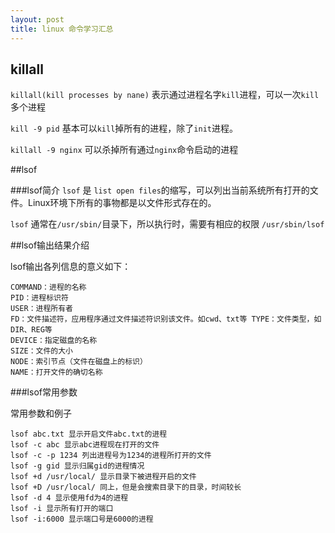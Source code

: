 ```yaml
---
layout: post
title: linux 命令学习汇总
---
```


## killall

`killall(kill processes by nane)` 表示通过进程名字`kill`进程，可以一次`kill`多个进程


`kill -9 pid` 基本可以`kill`掉所有的进程，除了`init`进程。

`killall -9 nginx` 可以杀掉所有通过`nginx`命令启动的进程



##lsof

###lsof简介
`lsof` 是 `list open files`的缩写，可以列出当前系统所有打开的文件。Linux环境下所有的事物都是以文件形式存在的。

`lsof` 通常在`/usr/sbin/`目录下，所以执行时，需要有相应的权限 `/usr/sbin/lsof`

##lsof输出结果介绍

lsof输出各列信息的意义如下：

```
COMMAND：进程的名称
PID：进程标识符
USER：进程所有者
FD：文件描述符，应用程序通过文件描述符识别该文件。如cwd、txt等 TYPE：文件类型，如DIR、REG等
DEVICE：指定磁盘的名称
SIZE：文件的大小
NODE：索引节点（文件在磁盘上的标识）
NAME：打开文件的确切名称
```
###lsof常用参数

常用参数和例子

```
lsof abc.txt 显示开启文件abc.txt的进程
lsof -c abc 显示abc进程现在打开的文件
lsof -c -p 1234 列出进程号为1234的进程所打开的文件
lsof -g gid 显示归属gid的进程情况
lsof +d /usr/local/ 显示目录下被进程开启的文件
lsof +D /usr/local/ 同上，但是会搜索目录下的目录，时间较长
lsof -d 4 显示使用fd为4的进程
lsof -i 显示所有打开的端口 
lsof -i:6000 显示端口号是6000的进程
```



